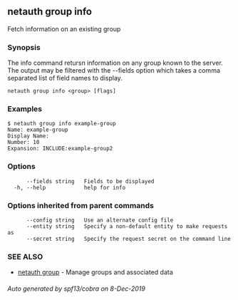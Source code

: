 ## netauth group info

Fetch information on an existing group

### Synopsis


The info command retursn information on any group known to the server.
The output may be filtered with the --fields option which takes a
comma separated list of field names to display.

```
netauth group info <group> [flags]
```

### Examples

```
$ netauth group info example-group
Name: example-group
Display Name:
Number: 10
Expansion: INCLUDE:example-group2
```

### Options

```
      --fields string   Fields to be displayed
  -h, --help            help for info
```

### Options inherited from parent commands

```
      --config string   Use an alternate config file
      --entity string   Specify a non-default entity to make requests as
      --secret string   Specify the request secret on the command line
```

### SEE ALSO

* [netauth group](netauth_group.md)	 - Manage groups and associated data

###### Auto generated by spf13/cobra on 8-Dec-2019
